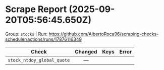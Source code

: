 # Scrape Report (2025-09-20T05:56:45.650Z)

Group: `stocks`  |  Run: https://github.com/AlbertoRoca96/scraping-checks-scheduler/actions/runs/17876116349

| Check | Changed | Keys | Error |
|---|:---:|:--|:--|
| `stock_ntdoy_global_quote` | — |  |  |
